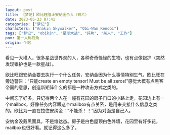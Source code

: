 ```yaml
---
layout: post
title: 【梦记】欧比旺阻止安纳金杀人（碎片）
date: 2023-05-23 07:41
categories: ["梦记"]
characters: ["Anakin Skywalker", "Obi-Wan Kenobi"]
tags: ["梦记", "obikin", "星球大战", "碎片", "杀人", "工作"]
pov: 第一人称视角
origin: 个站
---
```


看见一大堆人，很多星战世界观的人，各种奇奇怪怪的生物，也有点像银护（突然发现银护也是一款星战）。

欧比旺跟安纳金要去执行一个什么任务，安纳金因为什么事情特别生气，欧比旺在旁边警告：“只能create an empty tensor! Must be all zeros!”感觉大概有点黑客帝国的意思，创造新矩阵什么的都是一种攻击方式之类的。

中间忘了好多，只记得两个人在一幢有花园的房子门口的小路上走，花园边上有一个mailbox，好像任务内容跟这个mailbox有点关系，是用来交接什么信息之类的。欧比为一直在拉住安纳金：“不能杀！！”因为对面是自己人。

安纳金没戴黑面具，不是维达态。房子是白色屋顶白色外墙，花园里有好多花，mailbox也很好看。就记得这么多了。
